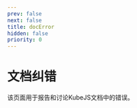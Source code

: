 ```yaml
---
prev: false
next: false
title: docError
hidden: false
priority: 0
---
```


# 文档纠错

该页面用于报告和讨论KubeJS文档中的错误。
